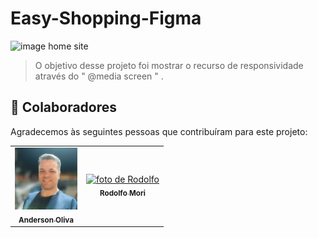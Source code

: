 # Easy-Shopping-Figma

<img src="./easyshopping.img" alt="image home site">

> O objetivo desse projeto foi mostrar o recurso de responsividade através do " @media screen " .

## 🤝 Colaboradores

Agradecemos às seguintes pessoas que contribuíram para este projeto:

<table>
  <tr>
    <td align="center">
      <a href="https://www.linkedin.com/in/anderson-oliva/">
        <img src="./meuperfil.img" width="100px;" alt="Foto de Anderson Oliva"/><br>
        <sub>
          <b>Anderson Oliva</b>
        </sub>
      </a>
    </td>
    <td align="center">
      <a href="https://www.linkedin.com/in/rodolfomori/">
        <img src="perfil-rodolfo.jpeg.img" width="100px;" alt="foto de Rodolfo"/><br>
        <sub>
          <b>Rodolfo Mori</b>
        </sub>
      </a>
    </td>
    
</table>


